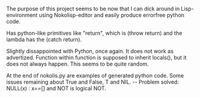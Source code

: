 
The purpose of this project seems to be now that I can dick around in Lisp-environment using Nokolisp-editor and easily produce errorfree python code.

Has python-like primitives like "return", which is (throw return) and the lambda has the (catch return).  

Slightly dissappointed with Python, once again. It does not work as advertized. Function within function is supposed to inherit locals(), but it does not always happen. This seems to be quite random.

At the end of nokolis.py are examples of generated python code. Some issues
remaining about True and False, T and NIL. -- Problem solved: NULL(x) : x==[]
and NOT is logical NOT.
